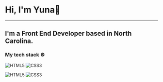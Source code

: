 # Hi, I'm Yuna👋
<!-- ![name_banner](https://user-images.githubusercontent.com/43771301/214397688-3f5700ed-a3fc-46b3-8be9-ab801365a199.jpg) -->
<!-- <img
    src="https://user-images.githubusercontent.com/43771301/214397688-3f5700ed-a3fc-46b3-8be9-ab801365a199.jpg"
    alt="Cheonga Yun / Front End Developer / https://github.com/1shining1"
    width="100%"
/> -->
---
I'm a Front End Developer based in North Carolina.
---
### My tech stack ⚙️
![HTML5](https://img.shields.io/badge/html5-E34F26?style=for-the-badge&logo=HTML5&logoColor=fff)
![CSS3](https://img.shields.io/badge/css3-1572B6?style=for-the-badge&logo=CSS3&logoColor=fff)


<img src="https://img.shields.io/badge/html5-E34F26?style=for-the-badge&logo=HTML5&logoColor=fff" alt="HTML5">
<img src="https://img.shields.io/badge/css3-1572B6?style=for-the-badge&logo=CSS3&logoColor=fff" alt="CSS3">
